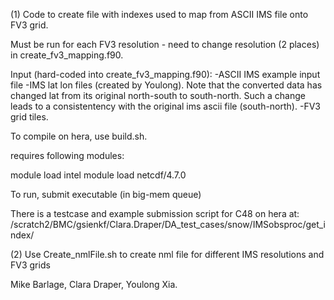 (1) Code to create file with indexes used to map from ASCII IMS file onto FV3 grid. 

Must be run for each FV3 resolution  - need to change resolution (2 places) in create_fv3_mapping.f90. 

Input (hard-coded into create_fv3_mapping.f90): 
-ASCII IMS example input file
-IMS lat lon files (created by Youlong). Note that the converted data has changed lat from its original
north-south to south-north. Such a change leads to a consistentency with the original ims ascii
file (south-north).
-FV3 grid tiles. 

To compile on hera, use build.sh. 

requires following modules: 

module load intel
module load netcdf/4.7.0

To run, submit executable (in big-mem queue)

There is a testcase and example submission script for C48 on hera at: 
/scratch2/BMC/gsienkf/Clara.Draper/DA_test_cases/snow/IMSobsproc/get_index/

(2) Use Create_nmlFile.sh to create nml file for different IMS resolutions and FV3 grids

Mike Barlage, Clara Draper, Youlong Xia.
